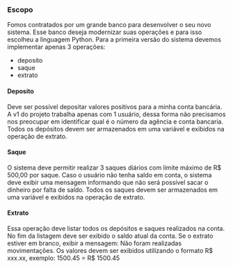 ### Escopo
Fomos contratados por um grande banco para desenvolver o seu novo
sistema. Esse banco deseja modernizar suas operações e para isso
escolheu a linguagem Python. Para a primeira versão do sistema
devemos implementar apenas 3 operações:
* deposito
* saque
* extrato

#### Deposito
Deve ser possível depositar valores positivos para a minha conta
bancária. A v1 do projeto trabalha apenas com 1 usuário, dessa
forma não precisamos nos preocupar em identificar qual é o número
da agência e conta bancaria. Todos os depósitos devem ser armazenados
em uma variável e exibidos na operação de extrato.

#### Saque
O sistema deve permitir realizar 3 saques diários com limite
máximo de R$ 500,00 por saque. Caso o usuário não tenha
saldo em conta, o sistema deve exibir uma mensagem
informando que não será possível sacar o dinheiro por falta de
saldo. Todos os saques devem ser armazenados em uma
variável e exibidos na operação de extrato.

#### Extrato
Essa operação deve listar todos os depósitos e saques
realizados na conta. No fim da listagem deve ser exibido o
saldo atual da conta. Se o extrato estiver em branco, exibir a
mensagem: Não foram realizadas movimentações.
Os valores devem ser exibidos utilizando o formato R$ xxx.xx,
exemplo:
1500.45 = R$ 1500.45